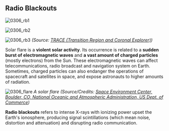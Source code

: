 ## Radio Blackouts

![0306_rb1](./static/0306_rb1.jpg) 

![0306_rb2](./static/0306_rb2.jpg) 

![0306_rb3](./static/0306_rb3.jpg)
*(Source: [TRACE (Transition Region and Coronal Explorer)](http://trace.lmsal.com/Science/ScientificResults/trace_cdrom/html/trace_images.html))*


Solar flare is a **violent solar activity**. Its occurrence is related to a **sudden burst of electromagnetic waves** and **a vast amount of charged particles** (mostly electrons) from the Sun. These electromagnetic waves can affect telecommunications, radio broadcast and navigation system on Earth. Sometimes, charged particles can also endanger the operations of spacecraft and satellites in space, and expose astronauts to higher amounts of radiation.

![0306_flare](./static/0306_flare.jpg)
*A solar flare (Source/Credits: [Space Environment Center, Boulder, CO, National Oceanic and Atmospheric Administration, US Dept. of Commerce](http://www.sec.noaa.gov/))*

**Radio blackouts** refers to intense X-rays with ionizing power upset the Earth's ionosphere, producing signal scintillations (which mean noise, distortion and attenuation) and disrupting radio communication. 

